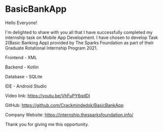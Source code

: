 # BasicBankApp

Hello Everyone!

I'm delighted to share with you all that I have successfully completed my internship task on Mobile App Development. I have chosen to develop Task 2(Basic Banking App) provided by The Sparks Foundation as part of their Graduate Rotational Internship Program 2021.



Frontend - XML

Backend - Kotlin

Database - SQLite

IDE - Android Studio



Video link: https://youtu.be/VhFuPY6qdDI



GitHub: https://github.com/Crackmindedsk/BasicBankApp



Company Website: https://internship.thesparksfoundation.info/



Thank you for giving me this opportunity.
